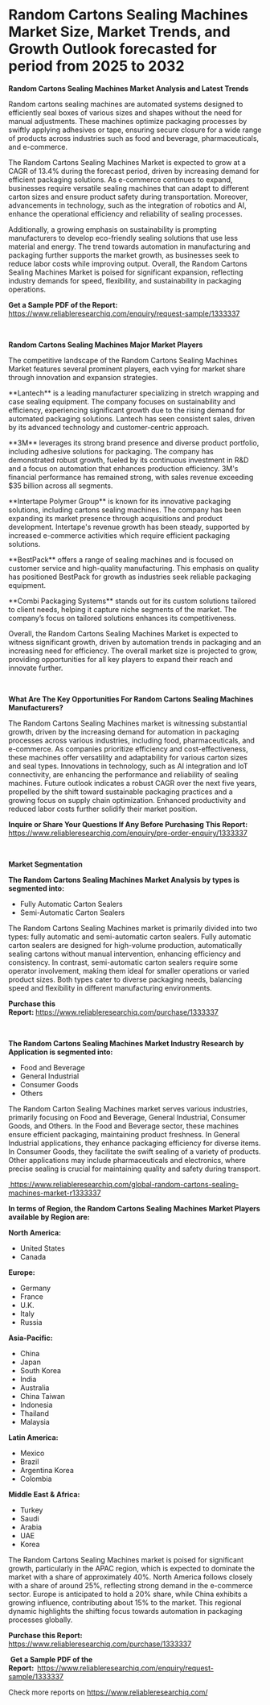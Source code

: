 <p><h1>Random Cartons Sealing Machines Market Size, Market Trends, and Growth Outlook forecasted for period from 2025 to 2032</h1></p><p><strong>Random Cartons Sealing Machines Market Analysis and Latest Trends</strong></p>
<p><p>Random cartons sealing machines are automated systems designed to efficiently seal boxes of various sizes and shapes without the need for manual adjustments. These machines optimize packaging processes by swiftly applying adhesives or tape, ensuring secure closure for a wide range of products across industries such as food and beverage, pharmaceuticals, and e-commerce.</p><p>The Random Cartons Sealing Machines Market is expected to grow at a CAGR of 13.4% during the forecast period, driven by increasing demand for efficient packaging solutions. As e-commerce continues to expand, businesses require versatile sealing machines that can adapt to different carton sizes and ensure product safety during transportation. Moreover, advancements in technology, such as the integration of robotics and AI, enhance the operational efficiency and reliability of sealing processes. </p><p>Additionally, a growing emphasis on sustainability is prompting manufacturers to develop eco-friendly sealing solutions that use less material and energy. The trend towards automation in manufacturing and packaging further supports the market growth, as businesses seek to reduce labor costs while improving output. Overall, the Random Cartons Sealing Machines Market is poised for significant expansion, reflecting industry demands for speed, flexibility, and sustainability in packaging operations.</p></p>
<p><strong>Get a Sample PDF of the Report:&nbsp;</strong> <a href="https://www.reliableresearchiq.com/enquiry/request-sample/1333337?utm_campaign=3048&utm_medium=2&utm_source=Github&utm_content=ia&utm_term=24032025&utm_id=random-cartons-sealing-machines">https://www.reliableresearchiq.com/enquiry/request-sample/1333337</a></p>
<p>&nbsp;</p>
<p><strong>Random Cartons Sealing Machines Major Market Players</strong></p>
<p><p>The competitive landscape of the Random Cartons Sealing Machines Market features several prominent players, each vying for market share through innovation and expansion strategies.</p><p>**Lantech** is a leading manufacturer specializing in stretch wrapping and case sealing equipment. The company focuses on sustainability and efficiency, experiencing significant growth due to the rising demand for automated packaging solutions. Lantech has seen consistent sales, driven by its advanced technology and customer-centric approach.</p><p>**3M** leverages its strong brand presence and diverse product portfolio, including adhesive solutions for packaging. The company has demonstrated robust growth, fueled by its continuous investment in R&D and a focus on automation that enhances production efficiency. 3M's financial performance has remained strong, with sales revenue exceeding $35 billion across all segments.</p><p>**Intertape Polymer Group** is known for its innovative packaging solutions, including cartons sealing machines. The company has been expanding its market presence through acquisitions and product development. Intertape's revenue growth has been steady, supported by increased e-commerce activities which require efficient packaging solutions.</p><p>**BestPack** offers a range of sealing machines and is focused on customer service and high-quality manufacturing. This emphasis on quality has positioned BestPack for growth as industries seek reliable packaging equipment.</p><p>**Combi Packaging Systems** stands out for its custom solutions tailored to client needs, helping it capture niche segments of the market. The company’s focus on tailored solutions enhances its competitiveness.</p><p>Overall, the Random Cartons Sealing Machines Market is expected to witness significant growth, driven by automation trends in packaging and an increasing need for efficiency. The overall market size is projected to grow, providing opportunities for all key players to expand their reach and innovate further.</p></p>
<p>&nbsp;</p>
<p><strong>What Are The Key Opportunities For Random Cartons Sealing Machines Manufacturers?</strong></p>
<p><p>The Random Cartons Sealing Machines market is witnessing substantial growth, driven by the increasing demand for automation in packaging processes across various industries, including food, pharmaceuticals, and e-commerce. As companies prioritize efficiency and cost-effectiveness, these machines offer versatility and adaptability for various carton sizes and seal types. Innovations in technology, such as AI integration and IoT connectivity, are enhancing the performance and reliability of sealing machines. Future outlook indicates a robust CAGR over the next five years, propelled by the shift toward sustainable packaging practices and a growing focus on supply chain optimization. Enhanced productivity and reduced labor costs further solidify their market position.</p></p>
<p><strong>Inquire or Share Your Questions If Any Before Purchasing This Report:</strong> <a href="https://www.reliableresearchiq.com/enquiry/pre-order-enquiry/1333337?utm_campaign=3048&utm_medium=2&utm_source=Github&utm_content=ia&utm_term=24032025&utm_id=random-cartons-sealing-machines">https://www.reliableresearchiq.com/enquiry/pre-order-enquiry/1333337</a></p>
<p>&nbsp;</p>
<p><strong>Market Segmentation</strong></p>
<p><strong>The Random Cartons Sealing Machines Market Analysis by types is segmented into:</strong></p>
<p><ul><li>Fully Automatic Carton Sealers</li><li>Semi-Automatic Carton Sealers</li></ul></p>
<p><p>The Random Cartons Sealing Machines market is primarily divided into two types: fully automatic and semi-automatic carton sealers. Fully automatic carton sealers are designed for high-volume production, automatically sealing cartons without manual intervention, enhancing efficiency and consistency. In contrast, semi-automatic carton sealers require some operator involvement, making them ideal for smaller operations or varied product sizes. Both types cater to diverse packaging needs, balancing speed and flexibility in different manufacturing environments.</p></p>
<p><strong>Purchase this Report:&nbsp;</strong><a href="https://www.reliableresearchiq.com/purchase/1333337?utm_campaign=3048&utm_medium=2&utm_source=Github&utm_content=ia&utm_term=24032025&utm_id=random-cartons-sealing-machines">https://www.reliableresearchiq.com/purchase/1333337</a></p>
<p>&nbsp;</p>
<p><strong>The Random Cartons Sealing Machines Market Industry Research by Application is segmented into:</strong></p>
<p><ul><li>Food and Beverage</li><li>General Industrial</li><li>Consumer Goods</li><li>Others</li></ul></p>
<p><p>The Random Carton Sealing Machines market serves various industries, primarily focusing on Food and Beverage, General Industrial, Consumer Goods, and Others. In the Food and Beverage sector, these machines ensure efficient packaging, maintaining product freshness. In General Industrial applications, they enhance packaging efficiency for diverse items. In Consumer Goods, they facilitate the swift sealing of a variety of products. Other applications may include pharmaceuticals and electronics, where precise sealing is crucial for maintaining quality and safety during transport.</p></p>
<p><a href="https://www.reliableresearchiq.com/global-random-cartons-sealing-machines-market-r1333337?utm_campaign=3048&utm_medium=2&utm_source=Github&utm_content=ia&utm_term=24032025&utm_id=random-cartons-sealing-machines">&nbsp;https://www.reliableresearchiq.com/global-random-cartons-sealing-machines-market-r1333337</a></p>
<p><strong>In terms of Region, the Random Cartons Sealing Machines Market Players available by Region are:</strong></p>
<p>
    <p> <strong> North America: </strong>
        <ul>
            <li>United States</li>
            <li>Canada</li>
        </ul>
        </p> 
    <p> <strong> Europe: </strong>
        <ul>
            <li>Germany</li>
            <li>France</li>
            <li>U.K.</li>
            <li>Italy</li>
            <li>Russia</li>
        </ul>
        </p> 
    <p> <strong> Asia-Pacific: </strong>
        <ul>
            <li>China</li>
            <li>Japan</li>
            <li>South Korea</li>
            <li>India</li>
            <li>Australia</li>
            <li>China Taiwan</li>
            <li>Indonesia</li>
            <li>Thailand</li>
            <li>Malaysia</li>
        </ul>
        </p> 
    <p> <strong> Latin America: </strong>
        <ul>
            <li>Mexico</li>
            <li>Brazil</li>
            <li>Argentina Korea</li>
            <li>Colombia</li>
        </ul>
        </p> 
    <p> <strong> Middle East & Africa: </strong>
        <ul>
            <li>Turkey</li>
            <li>Saudi</li>
            <li>Arabia</li>
            <li>UAE</li>
            <li>Korea</li>
        </ul>
    </p>
    </p>
<p><p>The Random Cartons Sealing Machines market is poised for significant growth, particularly in the APAC region, which is expected to dominate the market with a share of approximately 40%. North America follows closely with a share of around 25%, reflecting strong demand in the e-commerce sector. Europe is anticipated to hold a 20% share, while China exhibits a growing influence, contributing about 15% to the market. This regional dynamic highlights the shifting focus towards automation in packaging processes globally.</p></p>
<p><strong>Purchase this Report: </strong><a href="https://www.reliableresearchiq.com/purchase/1333337?utm_campaign=3048&utm_medium=2&utm_source=Github&utm_content=ia&utm_term=24032025&utm_id=random-cartons-sealing-machines">https://www.reliableresearchiq.com/purchase/1333337</a></p>
<p>&nbsp;<strong>Get a Sample PDF of the Report:&nbsp;&nbsp;</strong><a href="https://www.reliableresearchiq.com/enquiry/request-sample/1333337?utm_campaign=3048&utm_medium=2&utm_source=Github&utm_content=ia&utm_term=24032025&utm_id=random-cartons-sealing-machines">https://www.reliableresearchiq.com/enquiry/request-sample/1333337</a></p>
<p><strong></strong></p>
<p>Check more reports on <a href="https://www.reliableresearchiq.com/?utm_campaign=3048&utm_medium=2&utm_source=Github&utm_content=ia&utm_term=24032025&utm_id=random-cartons-sealing-machines">https://www.reliableresearchiq.com/</a></p>